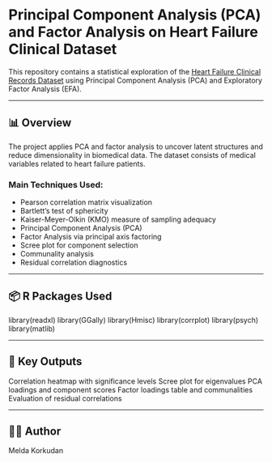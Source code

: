 # Principal Component Analysis (PCA) and Factor Analysis on Heart Failure Clinical Dataset

This repository contains a statistical exploration of the [Heart Failure Clinical Records Dataset](https://www.kaggle.com/datasets/andrewmvd/heart-failure-clinical-data) using Principal Component Analysis (PCA) and Exploratory Factor Analysis (EFA).

---

## 📊 Overview

The project applies PCA and factor analysis to uncover latent structures and reduce dimensionality in biomedical data. The dataset consists of medical variables related to heart failure patients.

### Main Techniques Used:
- Pearson correlation matrix visualization
- Bartlett’s test of sphericity
- Kaiser-Meyer-Olkin (KMO) measure of sampling adequacy
- Principal Component Analysis (PCA)
- Factor Analysis via principal axis factoring
- Scree plot for component selection
- Communality analysis
- Residual correlation diagnostics

---

## 📦 R Packages Used

library(readxl)
library(GGally)
library(Hmisc)
library(corrplot)
library(psych)
library(matlib)

---

## 🧪 Key Outputs

Correlation heatmap with significance levels
Scree plot for eigenvalues
PCA loadings and component scores
Factor loadings table and communalities
Evaluation of residual correlations

---

## 🙋‍♀️ Author

Melda Korkudan


